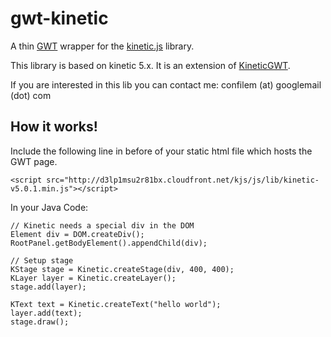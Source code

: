 gwt-kinetic
===========

A thin [GWT](http://www.gwtproject.org/) wrapper for the [kinetic.js](http://www.kineticjs.com/) library.

This library is based on kinetic 5.x. It is an extension of [KineticGWT](https://github.com/neothemachine/KineticGWT).


If you are interested in this lib you can contact me: confilem (at) googlemail (dot) com


## How it works!


Include the following line in before </head> of your static html file which hosts the GWT page.

    <script src="http://d3lp1msu2r81bx.cloudfront.net/kjs/js/lib/kinetic-v5.0.1.min.js"></script>


In your Java Code: 

    // Kinetic needs a special div in the DOM
    Element div = DOM.createDiv();
    RootPanel.getBodyElement().appendChild(div);
    
    // Setup stage
    KStage stage = Kinetic.createStage(div, 400, 400);
    KLayer layer = Kinetic.createLayer();
    stage.add(layer);
    
    KText text = Kinetic.createText("hello world"); 
    layer.add(text);
    stage.draw();
  
